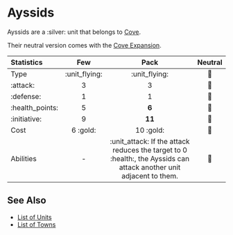 # Ayssids

Ayssids are a :silver: unit that belongs to [Cove](../towns/cove.md).

Their neutral version comes with the [Cove Expansion](../content.md).


| Statistics | Few | Pack | Neutral |
| :--- | :---: | :---: | :---: |
| Type | :unit_flying: | :unit_flying: | 🚧 |
| :attack: | 3 | 3 | 🚧 |
| :defense: | 1 | 1 | 🚧 |
| :health_points: | 5 | **6** | 🚧 |
| :initiative: | 9 | **11** | 🚧 |
| Cost | 6 :gold: | 10 :gold: | 🚧 |
| Abilities | - | :unit_attack: If the attack reduces the target to 0 :health:, the Ayssids can attack another unit adjacent to them. | 🚧 |


## See Also

- [List of Units](../units.md)
- [List of Towns](../towns.md)
